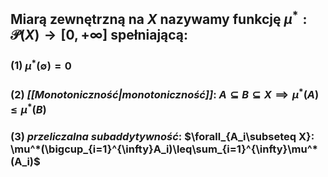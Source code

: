 ## Miarą zewnętrzną na $X$ nazywamy funkcję $\mu^*:\mathcal{P}(X)\to[0,+\infty]$ spełniającą:
### (1) $\mu^*(\emptyset)=0$
### (2) *[[Monotoniczność|monotoniczność]]*: $A\subseteq B \subseteq X \implies \mu^*(A)\leq\mu^*(B)$
### (3) *przeliczalna subaddytywność*: $\forall_{A_i\subseteq X}: \mu^*(\bigcup_{i=1}^{\infty}A_i)\leq\sum_{i=1}^{\infty}\mu^*(A_i)$
